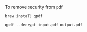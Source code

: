 To remove security from pdf

```
brew install qpdf 
```

```
qpdf --decrypt input.pdf output.pdf
```
